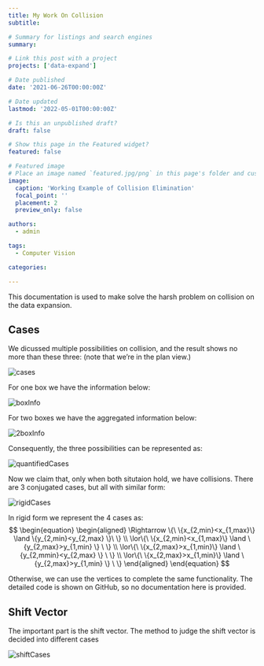 ```yaml
---
title: My Work On Collision
subtitle: 

# Summary for listings and search engines
summary: 

# Link this post with a project
projects: ['data-expand']

# Date published
date: '2021-06-26T00:00:00Z'

# Date updated
lastmod: '2022-05-01T00:00:00Z'

# Is this an unpublished draft?
draft: false

# Show this page in the Featured widget?
featured: false

# Featured image
# Place an image named `featured.jpg/png` in this page's folder and customize its options here.
image:
  caption: 'Working Example of Collision Elimination'
  focal_point: ''
  placement: 2
  preview_only: false

authors:
  - admin

tags:
  - Computer Vision

categories:

---
```


This documentation is used to make solve the harsh problem on collision on the data expansion.

## Cases

We dicussed multiple possibilities on collision, and the result shows no more than these three: (note that we’re in the plan view.)

![cases](https://jacklovespictures.oss-cn-beijing.aliyuncs.com/2021-06-10-082705.png)

For one box we have the information below:

![boxInfo](https://jacklovespictures.oss-cn-beijing.aliyuncs.com/2021-06-12-040306.png)

For two boxes we have the aggregated information below:

![2boxInfo](https://jacklovespictures.oss-cn-beijing.aliyuncs.com/2021-06-12-040933.png)

Consequently, the three possibilities can be represented as:

![quantifiedCases](https://jacklovespictures.oss-cn-beijing.aliyuncs.com/2021-06-12-042106.png)

Now we claim that, only when both situtaion hold, we have collisions. There are 3 conjugated cases, but all with similar form:

![rigidCases](https://jacklovespictures.oss-cn-beijing.aliyuncs.com/2021-06-12-044416.png)

In rigid form we represent the 4 cases as:
$$
\begin{equation}
\begin{aligned}
\Rightarrow \{\ \{x_{2,min}<x_{1,max}\} \land \{y_{2,min}<y_{2,max} \}\ \} \\
\lor\{\ \{x_{2,min}<x_{1,max}\} \land \{y_{2,max}>y_{1,min} \} \ \} \\
\lor\{\ \{x_{2,max}>x_{1,min}\} \land \{y_{2,mmin}<y_{2,max} \} \ \} \\
\lor\{\ \{x_{2,max}>x_{1,min}\} \land \{y_{2,max}>y_{1,min} \} \ \}
\end{aligned}
\end{equation}
$$



Otherwise, we can use the vertices to complete the same functionality. The detailed code is shown on GitHub, so no documentation here is provided.

## Shift Vector

The important part is the shift vector. The method to judge the shift vector is decided into different cases

![shiftCases](https://jacklovespictures.oss-cn-beijing.aliyuncs.com/2021-06-12-122923.png)

